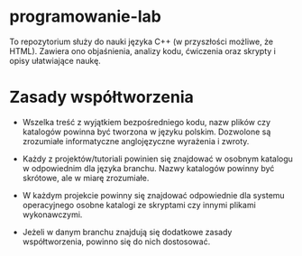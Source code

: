 # programowanie-lab

To repozytorium służy do nauki języka C++ (w przyszłości możliwe, że HTML). Zawiera ono objaśnienia, analizy kodu, ćwiczenia oraz skrypty i opisy ułatwiające naukę.

# Zasady współtworzenia
- Wszelka treść z wyjątkiem bezpośredniego kodu, nazw plików czy katalogów powinna być tworzona w języku polskim. Dozwolone są zrozumiałe informatyczne anglojęzyczne wyrażenia i zwroty.

- Każdy z projektów/tutoriali powinien się znajdować w osobnym katalogu w odpowiednim dla języka branchu. Nazwy katalogów powinny być skrótowe, ale w miarę zrozumiałe.

- W każdym projekcie powinny się znajdować odpowiednie dla systemu operacyjnego osobne katalogi ze skryptami czy innymi plikami wykonawczymi.

- Jeżeli w danym branchu znajdują się dodatkowe zasady współtworzenia, powinno się do nich dostosować.